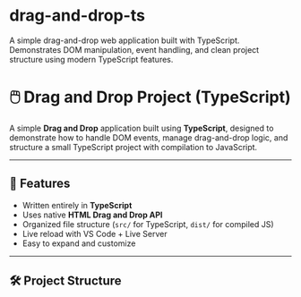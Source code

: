 # drag-and-drop-ts
A simple drag-and-drop web application built with TypeScript. Demonstrates DOM manipulation, event handling, and clean project structure using modern TypeScript features.

# 🖱️ Drag and Drop Project (TypeScript)

A simple **Drag and Drop** application built using **TypeScript**, designed to demonstrate how to handle DOM events, manage drag-and-drop logic, and structure a small TypeScript project with compilation to JavaScript.

---

## 🚀 Features
- Written entirely in **TypeScript**
- Uses native **HTML Drag and Drop API**
- Organized file structure (`src/` for TypeScript, `dist/` for compiled JS)
- Live reload with VS Code + Live Server
- Easy to expand and customize

---

## 🛠️ Project Structure
